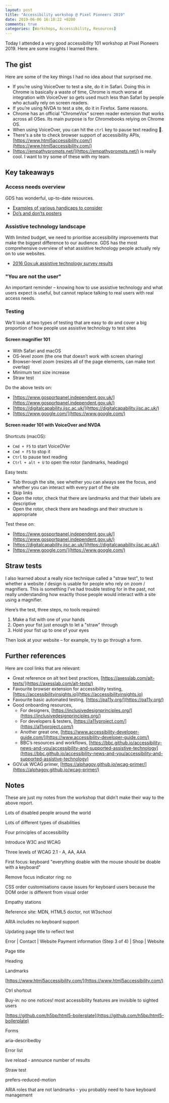 ```yaml
---
layout: post
title: "Accessibility workshop @ Pixel Pioneers 2019"
date: 2019-06-06 16:10:22 +0200
comments: true
categories: [Workshops, Accessibility, Resources]
---
```


Today I attended a very good accessibility 101 workshop at Pixel Pioneers 2019. Here are some insights I learned there.

<!-- more -->

## The gist

Here are some of the key things I had no idea about that surprised me.

- If you’re using VoiceOver to test a site, do it in Safari. Doing this in Chrome is basically a waste of time, Chrome is much worse at integration with VoiceOver so gets used much less than Safari by people who actually rely on screen readers.
- If you’re using NVDA to test a site, do it in Firefox. Same reasons.
- Chrome has an official "ChromeVox" screen reader extension that works across all OSes. Its main purpose is for Chromebooks relying on Chrome OS.
- When using VoiceOver, you can hit the `ctrl` key to pause text reading 🤯.
- There's a site to check browser support of accessibility APIs, [https://www.html5accessibility.com/](https://www.html5accessibility.com/)
- [https://empathyprompts.net/](https://empathyprompts.net/) is really cool. I want to try some of these with my team.

## Key takeaways

### Access needs overview

GDS has wonderful, up-to-date resources.

- [Examples of various handicaps to consider](https://accessibility.blog.gov.uk/2016/05/16/consider-the-range-of-people-that-will-use-your-product-or-service/)
- [Do’s and don’ts posters](https://accessibility.blog.gov.uk/2016/09/02/dos-and-donts-on-designing-for-accessibility/)

### Assistive technology landscape

With limited budget, we need to prioritise accessibility improvements that make the biggest difference to our audience. GDS has the most comprehensive overview of what assistive technology people actually rely on to use websites.

- [2016 Gov.uk assistive technology survey results](https://accessibility.blog.gov.uk/2016/11/01/results-of-the-2016-gov-uk-assistive-technology-survey/)

### "You are not the user"

An important reminder – knowing how to use assistive technology and what users expect is useful, but cannot replace talking to real users with real access needs.

### Testing

We’ll look at two types of testing that are easy to do and cover a big proportion of how people use assistive technology to test sites

#### Screen magnifier 101

- With Safari and macOS
- OS-level zoom (the one that doesn’t work with screen sharing)
- Browser-level zoom (resizes all of the page elements, can make text overlap)
- Minimum text size increase
- Straw test

Do the above tests on:

- [https://www.gosportpanel.independent.gov.uk/](https://www.gosportpanel.independent.gov.uk/)
- [https://digitalcapability.jisc.ac.uk/](https://digitalcapability.jisc.ac.uk/)
- [https://www.google.com/](https://www.google.com/)

#### Screen reader 101 with VoiceOver and NVDA

Shortcuts (macOS):

- `Cmd + F5` to start VoiceOVer
- `Cmd + F5` to stop it
- `Ctrl` to pause text reading
- `Ctrl + alt + U` to open the rotor (landmarks, headings)

Easy tests:

- Tab through the site, see whether you can always see the focus, and whether you can interact with every part of the site
- Skip links
- Open the rotor, check that there are landmarks and that their labels are descriptive
- Open the rotor, check there are headings and their structure is appropriate

Test these on:

- [https://www.gosportpanel.independent.gov.uk/](https://www.gosportpanel.independent.gov.uk/)
- [https://digitalcapability.jisc.ac.uk/](https://digitalcapability.jisc.ac.uk/)
- [https://www.google.com/](https://www.google.com/)

## Straw tests

I also learned about a really nice technique called a "straw test", to test whether a website / design is usable for people who rely on zoom / magnifiers. This is something I’ve had trouble testing for in the past, not really understanding how exactly those people would interact with a site using a magnifier.

Here’s the test, three steps, no tools required:

1. Make a fist with one of your hands
2. Open your fist just enough to let a "straw" through
3. Hold your fist up to one of your eyes

Then look at your website – for example, try to go through a form.

## Further references

Here are cool links that are relevant:

- Great reference on alt text best practices, [https://axesslab.com/alt-texts/](https://axesslab.com/alt-texts/)
- Favourite browser extension for accessibility testing, [https://accessibilityinsights.io](https://accessibilityinsights.io)
- Favourite basic automated testing, [https://pa11y.org/](https://pa11y.org/)
- Good onboarding resources,
  - For designers, [https://inclusivedesignprinciples.org/](https://inclusivedesignprinciples.org/)
  - For developers & testers, [https://a11yproject.com/](https://a11yproject.com/)
  - Another great one, [https://www.accessibility-developer-guide.com/](https://www.accessibility-developer-guide.com/)
  - BBC’s resources and workflows, [https://bbc.github.io/accessibility-news-and-you/accessibility-and-supported-assistive-technology](https://bbc.github.io/accessibility-news-and-you/accessibility-and-supported-assistive-technology)
- GOV.uk WCAG primer, [https://alphagov.github.io/wcag-primer/](https://alphagov.github.io/wcag-primer/)

## Notes

These are just my notes from the workshop that didn’t make their way to the above report.

Lots of disabled people around the world

Lots of different types of disabilities

Four principles of accessibility

Introduce W3C and WCAG

Three levels of WCAG 2.1 - A, AA, AAA

First focus: keyboard "everything doable with the mouse should be doable with a keyboard"

Remove focus indicator ring: no

CSS order customisations cause issues for keyboard users because the DOM order is different from visual order

Empathy stations

Reference site: MDN, HTML5 doctor, not W3school

ARIA includes no keyboard support

Updating page title to reflect test

Error | Contact | Website
Payment information (Step 3 of 4) | Shop | Website

Page title

Heading

Landmarks

[https://www.html5accessibility.com/](https://www.html5accessibility.com/)

Ctrl shortcut

Buy-in: no one notices! most accessibility features are invisible to sighted users

[https://github.com/h5bp/html5-boilerplate](https://github.com/h5bp/html5-boilerplate)

Forms

aria-describedby

Error list

live reload - announce number of results

Straw test

prefers-reduced-motion

ARIA roles that are not landmarks - you probably need to have keyboard management
